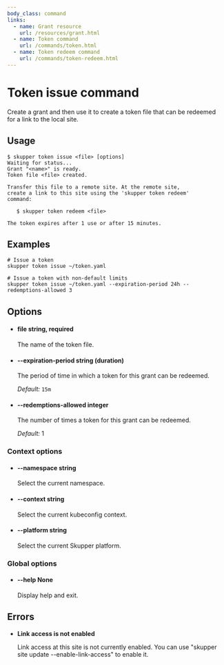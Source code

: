 ```yaml
---
body_class: command
links:
  - name: Grant resource
    url: /resources/grant.html
  - name: Token command
    url: /commands/token.html
  - name: Token redeem command
    url: /commands/token-redeem.html
---
```


# Token issue command

<section>

Create a grant and then use it to create a token file that
can be redeemed for a link to the local site.

</section>

<section>

## Usage

~~~ shell
$ skupper token issue <file> [options]
Waiting for status...
Grant "<name>" is ready.
Token file <file> created.

Transfer this file to a remote site. At the remote site,
create a link to this site using the 'skupper token redeem'
command:

   $ skupper token redeem <file>

The token expires after 1 use or after 15 minutes.
~~~

</section>

<section>

## Examples

~~~
# Issue a token
skupper token issue ~/token.yaml

# Issue a token with non-default limits
skupper token issue ~/token.yaml --expiration-period 24h --redemptions-allowed 3
~~~

</section>

<section>

## Options

- <h4 id="file">file <span class="option-info">string, required</span></h4>

  The name of the token file.

- <h4 id="expiration-period">--expiration-period <span class="option-info">string (duration)</span></h4>

  The period of time in which a token for this grant can
  be redeemed.

  _Default:_ `15m`

- <h4 id="redemptions-allowed">--redemptions-allowed <span class="option-info">integer</span></h4>

  The number of times a token for this grant can be
  redeemed.

  _Default:_ 1

### Context options

- <h4 id="namespace">--namespace <span class="option-info">string</span></h4>

  Select the current namespace.

- <h4 id="context">--context <span class="option-info">string</span></h4>

  Select the current kubeconfig context.

- <h4 id="platform">--platform <span class="option-info">string</span></h4>

  Select the current Skupper platform.

### Global options

- <h4 id="help">--help <span class="option-info">None</span></h4>

  Display help and exit.

</section>

<section>

## Errors

- **Link access is not enabled**

  Link access at this site is not currently enabled.  You
  can use "skupper site update --enable-link-access" to
  enable it.

</section>
